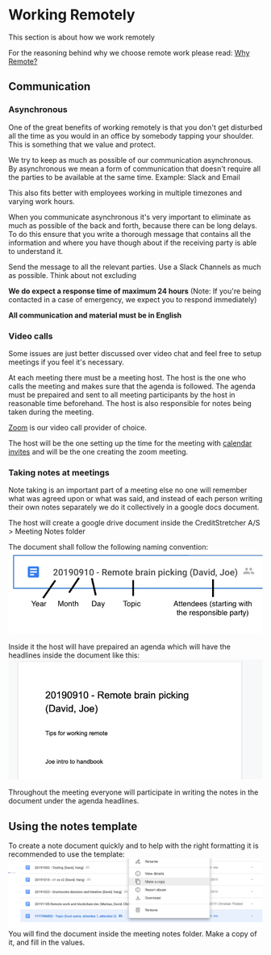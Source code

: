 # Working Remotely

This section is about how we work remotely

For the reasoning behind why we choose remote work please read: [Why Remote?](https://github.com/creditstretcher/handbook/blob/master/why-remote.md)


## Communication

### Asynchronous

One of the great benefits of working remotely is that you don't get disturbed all the time as you would in an office by somebody tapping your shoulder. This is something that we value and protect. 

We try to keep as much as possible of our communication asynchronous. By asynchronous we mean a form of communication that doesn't require all the parties to be available at the same time. 
Example: Slack and Email

This also fits better with employees working in multiple timezones and varying work hours.


When you communicate asynchronous it's very important to eliminate as much as possible of the back and forth, because there can be long delays. To do this ensure that you write a thorough message that contains all the information and where you have though about if the receiving party is able to understand it.

Send the message to all the relevant parties. Use a Slack Channels as much as possible. Think about not excluding 

**We do expect a response time of maximum 24 hours**
(Note: If you're being contacted in a case of emergency, we expect you to respond immediately)

**All communication and material must be in English**

### Video calls
Some issues are just better discussed over video chat and feel free to setup meetings if you feel it's necessary.

At each meeting there must be a meeting host. The host is the one who calls the meeting and makes sure that the agenda is followed. The agenda must be prepaired and sent to all meeting participants by the host in reasonable time beforehand. The host is also responsible for notes being taken during the meeting. 

[Zoom](https://github.com/creditstretcher/handbook/blob/master/tools.md#zoom) is our video call provider of choice. 

The host will be the one setting up the time for the meeting with [calendar invites](https://github.com/creditstretcher/handbook/blob/master/tools.md#calendar) and will be the one creating the zoom meeting.

### Taking notes at meetings

Note taking is an important part of a meeting else no one will remember what was agreed upon or what was said, and instead of each person writing their own notes separately we do it collectively in a google docs document.

The host will create a google drive document inside the CreditStretcher A/S > Meeting Notes folder

The document shall follow the following naming convention:
![alt Meeting notes naming](https://github.com/creditstretcher/handbook/blob/master/assets/images/meeting-notes-naming.png?raw=true)

Inside it the host will have prepaired an agenda which will have the headlines inside the document like this:
![alt Meeting notes agenda](https://github.com/creditstretcher/handbook/blob/master/assets/images/meeting-notes-agenda.png?raw=true)

Throughout the meeting everyone will participate in writing the notes in the document under the agenda headlines.

## Using the notes template
To create a note document quickly and to help with the right formatting it is recommended to use the template:
![alt Meeting notes template](https://github.com/creditstretcher/handbook/blob/master/assets/images/meeting-notes-template.png?raw=true)
You will find the document inside the meeting notes folder. Make a copy of it, and fill in the values.

